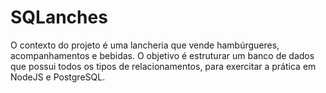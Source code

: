 # SQLanches
O contexto do projeto é uma lancheria que vende hambúrgueres, acompanhamentos e bebidas. 
O objetivo é estruturar um banco de dados que possui todos os tipos de relacionamentos, para exercitar a prática em NodeJS e PostgreSQL.
